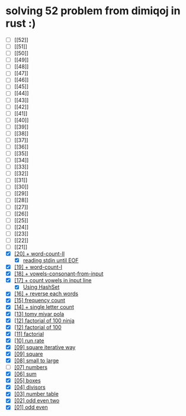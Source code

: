 # solving 52 problem from dimiqoj in rust :)

- [ ] [[52]]
- [ ] [[51]]
- [ ] [[50]]
- [ ] [[49]]
- [ ] [[48]]
- [ ] [[47]]
- [ ] [[46]]
- [ ] [[45]]
- [ ] [[44]]
- [ ] [[43]]
- [ ] [[42]]
- [ ] [[41]]
- [ ] [[40]]
- [ ] [[39]]
- [ ] [[38]]
- [ ] [[37]]
- [ ] [[36]]
- [ ] [[35]]
- [ ] [[34]]
- [ ] [[33]]
- [ ] [[32]]
- [ ] [[31]]
- [ ] [[30]]
- [ ] [[29]]
- [ ] [[28]]
- [ ] [[27]]
- [ ] [[26]]
- [ ] [[25]]
- [ ] [[24]]
- [ ] [[23]]
- [ ] [[22]]
- [ ] [[21]]
- [x] [[20] + word-count-II](./23-04-19/20-word-count-same-but-two.rs)
  - [x] [reading stdin until EOF](./23-04-19/read-until-efo-better.rs)
- [x] [[19] + word-count-I](./23-04-19/19-count-words.rs)
- [x] [[18] + vowels-consonant-from-input](./23-04-18/18-vowel-and-consonants.rs)
- [x] [[17] + count vowels in input line](./23-04-17/17-vowel-count.rs)
  - [x] [Using HashSet](./23-04-17/17-vowel-count-with-HashSet.rs)
- [x] [[16] + reverse each words](./23-04-13/16-reverse-each-word-in-place.rs)
- [x] [[15] frequency count](./23-04-11/15-letter-count-in-line.rs)
- [x] [[14] + single letter count](./23-04-11/14-letter-count-in-line.rs)
- [x] [[13] tomy miyar pola](./23-02-10/dimiq-13-tomy-miyar-pola.rs)
- [x] [[12] factorial of 100 ninja](./23-02-09/dimiq-12-factorial-100-ninja-tech.rs)
- [x] [[12] factorial of 100](./23-02-10/dimiq-12-factorial-1000.rs)
- [x] [[11] factorial](./23-02-09/dimiq-11-factorial.rs)
- [x] [[10] run rate](./23-02-09/dimiq-10-runrate.rs)
- [x] [[09] square iterative way](./23-02-05/dimiq-09-square-iterative-way.rs)
- [x] [[09] square](./23-02-05/23-02-05/dimiq-09-square.rs)
- [x] [[08] small to large](./23-02-05/dimiq-08-small-to-largo.rs)
- [ ] [[07] numbers](./23-02-05/dimiq-07-numbers.rs)
- [x] [[06] sum](./23-01-27/dimiq-06-sum.rs)
- [x] [[05] boxes](./23-01-25/dimiq-05-boxes.rs)
- [x] [[04] divisors](./23-01-25/dimiq-04-divisor.rs)
- [x] [[03] number table](./23-01-24/dimiq-03-number-table.rs)
- [x] [[02] odd even two](./23-01-24/dimiq-02-od-even-two.rs)
- [x] [[01] odd even](./23-01-24/dimiq-01-od-even.rs)
